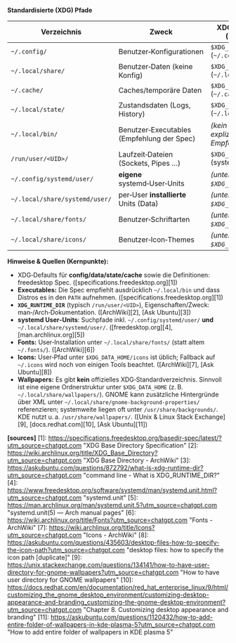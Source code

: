 **Standardisierte (XDG) Pfade**

| Verzeichnis                    | Zweck                                      | XDG-Variable (Default)                 |
| ------------------------------ | ------------------------------------------ | -------------------------------------- |
| `~/.config/`                   | Benutzer‑Konfigurationen                   | `$XDG_CONFIG_HOME` (`~/.config`)       |
| `~/.local/share/`              | Benutzer‑Daten (keine Konfig)              | `$XDG_DATA_HOME` (`~/.local/share`)    |
| `~/.cache/`                    | Caches/temporäre Daten                     | `$XDG_CACHE_HOME` (`~/.cache`)         |
| `~/.local/state/`              | Zustandsdaten (Logs, History)              | `$XDG_STATE_HOME` (`~/.local/state`)   |
| `~/.local/bin/`                | Benutzer‑Executables (Empfehlung der Spec) | *(kein XDG‑Var; explizite Empfehlung)* |
| `/run/user/<UID>/`             | Laufzeit‑Dateien (Sockets, Pipes …)        | `$XDG_RUNTIME_DIR` (systemd setzt)     |
| `~/.config/systemd/user/`      | **eigene** systemd‑User‑Units              | *(unter `$XDG_CONFIG_HOME`)*           |
| `~/.local/share/systemd/user/` | per‑User **installierte** Units (Data)     | *(unter `$XDG_DATA_HOME`)*             |
| `~/.local/share/fonts/`        | Benutzer‑Schriftarten                      | *(unter `$XDG_DATA_HOME`)*             |
| `~/.local/share/icons/`        | Benutzer‑Icon‑Themes                       | *(unter `$XDG_DATA_HOME`)*             |

**Hinweise & Quellen (Kernpunkte):**

* XDG‑Defaults für **config/data/state/cache** sowie die Definitionen: freedesktop Spec. ([specifications.freedesktop.org][1])
* **Executables:** Die Spec empfiehlt ausdrücklich `~/.local/bin` und dass Distros es in den `PATH` aufnehmen. ([specifications.freedesktop.org][1])
* **`XDG_RUNTIME_DIR`** (typisch `/run/user/<UID>`), Eigenschaften/Zweck: man‑/Arch‑Dokumentation. ([ArchWiki][2], [Ask Ubuntu][3])
* **systemd User‑Units**: Suchpfade inkl. `~/.config/systemd/user/` **und** `~/.local/share/systemd/user/`. ([freedesktop.org][4], [man.archlinux.org][5])
* **Fonts:** User‑Installation unter `~/.local/share/fonts/` (statt altem `~/.fonts/`). ([ArchWiki][6])
* **Icons:** User‑Pfad unter `$XDG_DATA_HOME/icons` ist üblich; Fallback auf `~/.icons` wird noch von einigen Tools beachtet. ([ArchWiki][7], [Ask Ubuntu][8])
* **Wallpapers:** Es gibt **kein** offizielles XDG‑Standardverzeichnis. Sinnvoll ist eine eigene Ordnerstruktur unter `$XDG_DATA_HOME` (z. B. `~/.local/share/wallpapers/`). GNOME kann zusätzliche Hintergründe über XML unter `~/.local/share/gnome-background-properties/` referenzieren; systemweite liegen oft unter `/usr/share/backgrounds/`. KDE nutzt u. a. `/usr/share/wallpapers/`. ([Unix & Linux Stack Exchange][9], [docs.redhat.com][10], [Ask Ubuntu][11])

**[sources]**
[1]: https://specifications.freedesktop.org/basedir-spec/latest/?utm_source=chatgpt.com "XDG Base Directory Specification"
[2]: https://wiki.archlinux.org/title/XDG_Base_Directory?utm_source=chatgpt.com "XDG Base Directory - ArchWiki"
[3]: https://askubuntu.com/questions/872792/what-is-xdg-runtime-dir?utm_source=chatgpt.com "command line - What is XDG_RUNTIME_DIR?"
[4]: https://www.freedesktop.org/software/systemd/man/systemd.unit.html?utm_source=chatgpt.com "systemd.unit"
[5]: https://man.archlinux.org/man/systemd.unit.5?utm_source=chatgpt.com "systemd.unit(5) — Arch manual pages"
[6]: https://wiki.archlinux.org/title/Fonts?utm_source=chatgpt.com "Fonts - ArchWiki"
[7]: https://wiki.archlinux.org/title/Icons?utm_source=chatgpt.com "Icons - ArchWiki"
[8]: https://askubuntu.com/questions/435603/desktop-files-how-to-specify-the-icon-path?utm_source=chatgpt.com "desktop files: how to specify the icon path [duplicate]"
[9]: https://unix.stackexchange.com/questions/134141/how-to-have-user-directory-for-gnome-wallpapers?utm_source=chatgpt.com "How to have user directory for GNOME wallpapers"
[10]: https://docs.redhat.com/en/documentation/red_hat_enterprise_linux/9/html/customizing_the_gnome_desktop_environment/customizing-desktop-appearance-and-branding_customizing-the-gnome-desktop-environment?utm_source=chatgpt.com "Chapter 8. Customizing desktop appearance and branding"
[11]: https://askubuntu.com/questions/1120432/how-to-add-entire-folder-of-wallpapers-in-kde-plasma-5?utm_source=chatgpt.com "How to add entire folder of wallpapers in KDE plasma 5"
